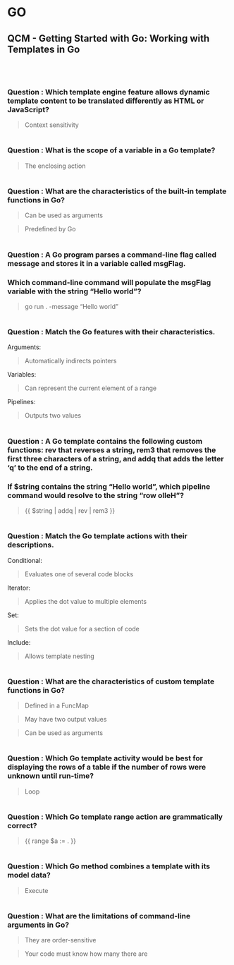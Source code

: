 # GO 

## QCM - Getting Started with Go: Working with Templates in Go
<br>
<br>


### **Question** : Which template engine feature allows dynamic template content to be translated differently as HTML or JavaScript?

> Context sensitivity


#
### **Question** : What is the scope of a variable in a Go template?

> The enclosing action


#
### **Question** : What are the characteristics of the built-in template functions in Go?

> Can be used as arguments

> Predefined by Go


#
### **Question** : A Go program parses a command-line flag called message and stores it in a variable called msgFlag.
### Which command-line command will populate the msgFlag variable with the string “Hello world”?

> go run . -message “Hello world”


#
### **Question** : Match the Go features with their characteristics.

Arguments:
> Automatically indirects pointers

Variables:
> Can represent the current element of a range

Pipelines:
> Outputs two values


#
### **Question** : A Go template contains the following custom functions: rev that reverses a string, rem3 that removes the first three characters of a string, and addq that adds the letter ‘q’ to the end of a string.
### If $string contains the string “Hello world”, which pipeline command would resolve to the string “row olleH”?

> {{ $string | addq | rev | rem3 }}


#
### **Question** : Match the Go template actions with their descriptions.

Conditional:
> Evaluates one of several code blocks

Iterator:
> Applies the dot value to multiple elements

Set: 
> Sets the dot value for a section of code

Include:
> Allows template nesting


#
### **Question** : What are the characteristics of custom template functions in Go?

> Defined in a FuncMap

> May have two output values

> Can be used as arguments


#
### **Question** : Which Go template activity would be best for displaying the rows of a table if the number of rows were unknown until run-time?

> Loop


#
### **Question** : Which Go template range action are grammatically correct?

> {{ range $a := . }}


#
### **Question** : Which Go method combines a template with its model data?

> Execute


#
### **Question** : What are the limitations of command-line arguments in Go?

> They are order-sensitive

> Your code must know how many there are
